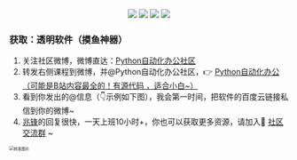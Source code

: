 <div align="center">
    <a href="https://github.com/zhaofeng092/python_auto_office"> <img src="https://badgen.net/badge/Github/%E7%A8%8B%E5%BA%8F%E5%91%98?icon=github&color=red"></a>
    <a href="http://t.cn/A6Gkrbzw"> <img src="https://badgen.net/badge/follow/%E5%85%AC%E4%BC%97%E5%8F%B7?icon=rss&color=green"></a>
    <a href="https://space.bilibili.com/259649365"> <img src="https://badgen.net/badge/pick/B%E7%AB%99?icon=dependabot&color=blue"></a>
    <a href="https://mp.weixin.qq.com/mp/appmsgalbum?__biz=MzkyMzIwOTgzMA==&action=getalbum&album_id=1861970403066249218&scene=173&from_msgid=2247484814&from_itemidx=1&count=3&nolastread=1#wechat_redirect"> <img src="https://badgen.net/badge/join/%E4%BA%A4%E6%B5%81%E7%BE%A4?icon=atom&color=yellow"></a>
</div>


### 获取：透明软件（摸鱼神器）

1. 关注社区微博，微博直达：[Python自动化办公社区](https://weibo.com/u/7411061007)
2. 转发右侧课程到微博，并@Python自动化办公社区，👉 [Python自动化办公（可能是B站内容最全的！有源代码 ，适合小白~）](https://www.bilibili.com/video/BV1y54y1i78U)
3. 看到你发出的@信息（👇示例如下图），我会第一时间，把软件的百度云链接私信到你的微博~
4. [兆锋](https://mp.weixin.qq.com/s/UrJ5PkRWYydaajGetUqFYQ)的回复很快，一天上班10小时+，你也可以获取更多资源，请加入🚸 [社区交流群](https://mp.weixin.qq.com/s/6cR5fMSCtdI5sJdWiDwhOA) ~



<img src="https://img-blog.csdnimg.cn/20210128215805915.png?x-oss-process=image/watermark,type_ZmFuZ3poZW5naGVpdGk,shadow_10,text_aHR0cHM6Ly9ibG9nLmNzZG4ubmV0L3dlaXhpbl80MjMyMTUxNw==,size_16,color_FFFFFF,t_70" alt="转发图片" style="zoom:50%;" />
